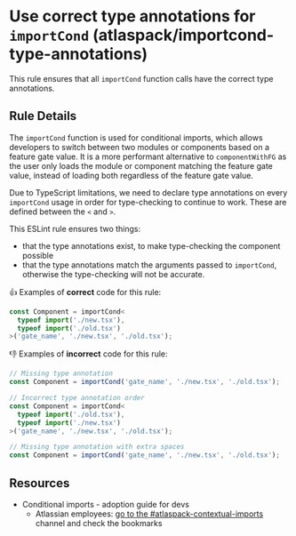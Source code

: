 # Use correct type annotations for `importCond` (atlaspack/importcond-type-annotations)

This rule ensures that all `importCond` function calls have the correct type annotations.

## Rule Details

The `importCond` function is used for conditional imports, which allows developers to switch between
two modules or components based on a feature gate value. It is a more performant alternative to
`componentWithFG` as the user only loads the module or component matching the feature gate value,
instead of loading both regardless of the feature gate value.

Due to TypeScript limitations, we need to declare type annotations on every `importCond` usage in
order for type-checking to continue to work. These are defined between the `<` and `>`.

This ESLint rule ensures two things:

- that the type annotations exist, to make type-checking the component possible
- that the type annotations match the arguments passed to `importCond`, otherwise the type-checking
  will not be accurate.

👍 Examples of **correct** code for this rule:

```ts
const Component = importCond<
  typeof import('./new.tsx'),
  typeof import('./old.tsx')
>('gate_name', './new.tsx', './old.tsx');
```

👎 Examples of **incorrect** code for this rule:

```ts
// Missing type annotation
const Component = importCond('gate_name', './new.tsx', './old.tsx');

// Incorrect type annotation order
const Component = importCond<
  typeof import('./old.tsx'),
  typeof import('./new.tsx')
>('gate_name', './new.tsx', './old.tsx');

// Missing type annotation with extra spaces
const Component = importCond('gate_name', './new.tsx', './old.tsx');
```

## Resources

- Conditional imports - adoption guide for devs
  - Atlassian employees: [go to the #atlaspack-contextual-imports](https://atlassian.enterprise.slack.com/archives/C07SP6N4FD5) channel and check the bookmarks
